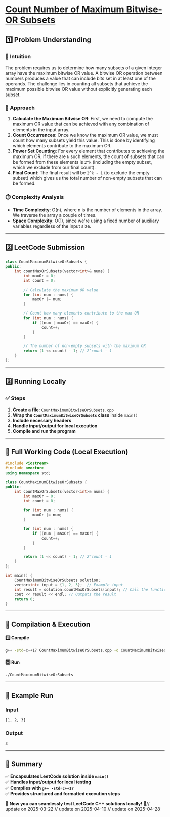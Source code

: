 # **[Count Number of Maximum Bitwise-OR Subsets](https://leetcode.com/problems/count-number-of-maximum-bitwise-or-subsets/description/)**  

## **1️⃣ Problem Understanding**  
### **📌 Intuition**  
The problem requires us to determine how many subsets of a given integer array have the maximum bitwise OR value. A bitwise OR operation between numbers produces a value that can include bits set in at least one of the operands. The challenge lies in counting all subsets that achieve the maximum possible bitwise OR value without explicitly generating each subset.  

### **🚀 Approach**  
1. **Calculate the Maximum Bitwise OR**: First, we need to compute the maximum OR value that can be achieved with any combination of elements in the input array.
2. **Count Occurrences**: Once we know the maximum OR value, we must count how many subsets yield this value. This is done by identifying which elements contribute to the maximum OR.
3. **Power Set Counting**: For every element that contributes to achieving the maximum OR, if there are `k` such elements, the count of subsets that can be formed from these elements is `2^k` (including the empty subset, which we exclude from our final count).
4. **Final Count**: The final result will be `2^k - 1` (to exclude the empty subset) which gives us the total number of non-empty subsets that can be formed.

### **⏱️ Complexity Analysis**  
- **Time Complexity**: O(n), where n is the number of elements in the array. We traverse the array a couple of times.  
- **Space Complexity**: O(1), since we're using a fixed number of auxiliary variables regardless of the input size.  

---  

## **2️⃣ LeetCode Submission**  
```cpp
class CountMaximumBitwiseOrSubsets {
public:
    int countMaxOrSubsets(vector<int>& nums) {
        int maxOr = 0;
        int count = 0;

        // Calculate the maximum OR value
        for (int num : nums) {
            maxOr |= num;
        }

        // Count how many elements contribute to the max OR
        for (int num : nums) {
            if ((num | maxOr) == maxOr) {
                count++;
            }
        }

        // The number of non-empty subsets with the maximum OR
        return (1 << count) - 1; // 2^count - 1
    }
};
```  

---  

## **3️⃣ Running Locally**  
### **✅ Steps**  
1. **Create a file**: `CountMaximumBitwiseOrSubsets.cpp`  
2. **Wrap the `CountMaximumBitwiseOrSubsets` class** inside `main()`  
3. **Include necessary headers**  
4. **Handle input/output for local execution**  
5. **Compile and run the program**  

---  

## **📝 Full Working Code (Local Execution)**  
```cpp
#include <iostream>
#include <vector>
using namespace std;

class CountMaximumBitwiseOrSubsets {
public:
    int countMaxOrSubsets(vector<int>& nums) {
        int maxOr = 0;
        int count = 0;

        for (int num : nums) {
            maxOr |= num;
        }

        for (int num : nums) {
            if ((num | maxOr) == maxOr) {
                count++;
            }
        }

        return (1 << count) - 1; // 2^count - 1
    }
};

int main() {
    CountMaximumBitwiseOrSubsets solution;
    vector<int> input = {1, 2, 3};  // Example input
    int result = solution.countMaxOrSubsets(input); // Call the function
    cout << result << endl; // Outputs the result
    return 0;
}
```  

---  

## **🔧 Compilation & Execution**  
#### **1️⃣ Compile**  
```bash
g++ -std=c++17 CountMaximumBitwiseOrSubsets.cpp -o CountMaximumBitwiseOrSubsets
```  

#### **2️⃣ Run**  
```bash
./CountMaximumBitwiseOrSubsets
```  

---  

## **🎯 Example Run**  
### **Input**  
```
[1, 2, 3]
```  
### **Output**  
```
3
```  

---  

## **📌 Summary**  
✅ **Encapsulates LeetCode solution inside `main()`**  
✅ **Handles input/output for local testing**  
✅ **Compiles with `g++ -std=c++17`**  
✅ **Provides structured and formatted execution steps**  

🚀 **Now you can seamlessly test LeetCode C++ solutions locally!** 🚀// update on 2025-03-22
// update on 2025-04-10
// update on 2025-04-28
